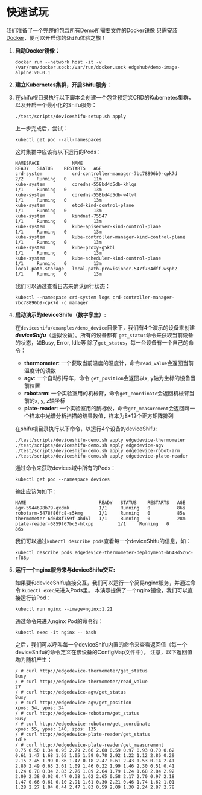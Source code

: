 # 快速试玩

我们准备了一个完整的包含所有Demo所需要文件的Docker镜像
只需安装[Docker](https://docs.docker.com/get-docker/)，便可以开启你的`Shifu`体验之旅！


1. **启动Docker镜像：**

    ```
    docker run --network host -it -v /var/run/docker.sock:/var/run/docker.sock edgehub/demo-image-alpine:v0.0.1
    ```

2. **建立Kubernetes集群，开启Shifu服务：**
3. 
    在shifu根目录执行以下脚本会创建一个包含预定义CRD的Kubernetes集群，以及开启一个最小化的Shifu服务：
    ```
    ./test/scripts/deviceshifu-setup.sh apply
    ```

    上一步完成后，尝试： 
    ```
    kubectl get pod --all-namespaces
    ```

    这时集群中应该有以下运行的Pods：
    ```
    NAMESPACE            NAME                                         READY   STATUS    RESTARTS   AGE
    crd-system           crd-controller-manager-7bc78896b9-cpk7d      2/2     Running   0          11m
    kube-system          coredns-558bd4d5db-khlqs                     1/1     Running   0          13m
    kube-system          coredns-558bd4d5db-w4tvl                     1/1     Running   0          13m
    kube-system          etcd-kind-control-plane                      1/1     Running   0          13m
    kube-system          kindnet-75547                                1/1     Running   0          13m
    kube-system          kube-apiserver-kind-control-plane            1/1     Running   0          13m
    kube-system          kube-controller-manager-kind-control-plane   1/1     Running   0          13m
    kube-system          kube-proxy-g5kbl                             1/1     Running   0          13m
    kube-system          kube-scheduler-kind-control-plane            1/1     Running   0          13m
    local-path-storage   local-path-provisioner-547f784dff-wspb2      1/1     Running   0          13m
    ```

    我们可以通过查看日志来确认运行状态：
    ```
    kubectl --namespace crd-system logs crd-controller-manager-7bc78896b9-cpk7d -c manager
    ```

4. **启动演示的deviceShifu（数字孪生）:**
    
    在`deviceshifu/examples/demo_device`目录下，我们有4个演示的设备来创建 ***deviceShifu***（虚拟设备）。所有的设备都有 `get_status`命令来获取当前设备的状态，如Busy, Error, Idle等
    除了`get_status`，每一台设备有一个自己的命令：
    * **thermometer**: 一个获取当前温度的温度计，命令`read_value`会返回当前温度计的读数
    * **agv**: 一个自动引导车，命令 `get_position`会返回以x, y轴为坐标的设备当前位置
    * **robotarm**: 一个实验室用的机械臂，命令`get_coordinate`会返回机械臂当前的x, y, z轴坐标
    * **plate-reader**: 一个实验室用的酶标仪，命令`get_measurement`会返回每一个样本中光谱分析扫描的结果数值，样本为8*12个正方矩阵排列

    在shifu根目录执行以下命令，以运行4个设备的deviceShifu:
    ```
    ./test/scripts/deviceshifu-demo.sh apply edgedevice-thermometer
    ./test/scripts/deviceshifu-demo.sh apply edgedevice-agv
    ./test/scripts/deviceshifu-demo.sh apply edgedevice-robot-arm
    ./test/scripts/deviceshifu-demo.sh apply edgedevice-plate-reader
    ```
    通过命令来获取devices域中所有的Pods：
    ```
    kubectl get pod --namespace devices
    ```
    输出应该为如下：
    ```
    NAME                           READY   STATUS    RESTARTS   AGE
    agv-5944698b79-qxdmk           1/1     Running   0          86s
    robotarm-5478f86fc8-s5kmg      1/1     Running   0          85s
    thermometer-6d6d8f759f-4hd6l   1/1     Running   0          28m
    plate-reader-6859f67bc5-htxpp         1/1     Running   0          86s
    ```
    我们可以通过`kubectl describe pods`查看每一个deviceShifu的信息，如：
    ```
    kubectl describe pods edgedevice-thermometer-deployment-b648d5c6c-rf88p
    ```
4. **运行一个nginx服务来与deviceShifu交互:**
    
    如果要和deviceShifu直接交互，我们可以运行一个简易nginx服务，并通过命令 `kubectl exec`来进入Pods里。
    本演示提供了一个nginx镜像，我们可以直接运行该Pod：
    ```
    kubectl run nginx --image=nginx:1.21
    ```
    通过命令来进入nginx Pod的命令行：
    ```
    kubectl exec -it nginx -- bash
    ```
    之后，我们可以呼叫每一个deviceShifu内置的命令来查看返回值（每一个deviceShifu的命令定义在该设备的ConfigMap文件中）。
    注意，以下返回值均为随机产生：
    ```
    / # curl http://edgedevice-thermometer/get_status
    Busy
    / # curl http://edgedevice-thermometer/read_value
    27
    / # curl http://edgedevice-agv/get_status
    Busy
    / # curl http://edgedevice-agv/get_position
    xpos: 54, ypos: 34
    / # curl http://edgedevice-robotarm/get_status
    Busy
    / # curl http://edgedevice-robotarm/get_coordinate
    xpos: 55, ypos: 140, zpos: 135
    / # curl http://edgedevice-plate-reader/get_status
    Idle
    / # curl http://edgedevice-plate-reader/get_measurement
    0.75 0.50 1.34 0.95 2.79 2.66 2.68 0.59 0.97 0.93 0.70 0.62 
    0.61 1.47 1.68 1.65 1.05 1.59 0.78 2.92 1.22 1.12 2.86 0.29 
    2.15 2.45 1.99 0.36 1.47 0.18 2.47 0.61 2.43 1.53 0.14 2.41 
    2.80 2.49 0.63 2.61 1.09 1.46 0.22 1.99 1.46 2.30 0.51 0.41 
    1.24 0.78 0.34 2.83 2.76 1.89 2.64 1.79 1.24 1.68 2.84 2.92 
    2.09 2.38 0.02 0.47 0.38 1.62 2.65 0.58 2.17 2.70 0.97 2.18 
    1.47 0.66 0.61 0.10 2.91 1.61 0.30 2.21 0.46 1.74 1.62 1.01 
    1.28 2.27 1.04 0.44 2.47 1.83 0.59 2.09 1.30 2.24 2.87 2.78 
    ```
